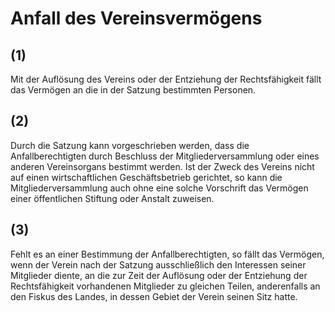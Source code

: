 # Anfall des Vereinsvermögens



## (1)

 Mit der Auflösung des Vereins oder der Entziehung der Rechtsfähigkeit fällt das Vermögen an die in der Satzung bestimmten Personen.

## (2)

 Durch die Satzung kann vorgeschrieben werden, dass die Anfallberechtigten durch Beschluss der Mitgliederversammlung oder eines anderen Vereinsorgans bestimmt werden. Ist der Zweck des Vereins nicht auf einen wirtschaftlichen Geschäftsbetrieb gerichtet, so kann die Mitgliederversammlung auch ohne eine solche Vorschrift das Vermögen einer öffentlichen Stiftung oder Anstalt zuweisen.

## (3)

 Fehlt es an einer Bestimmung der Anfallberechtigten, so fällt das Vermögen, wenn der Verein nach der Satzung ausschließlich den Interessen seiner Mitglieder diente, an die zur Zeit der Auflösung oder der Entziehung der Rechtsfähigkeit vorhandenen Mitglieder zu gleichen Teilen, anderenfalls an den Fiskus des Landes, in dessen Gebiet der Verein seinen Sitz hatte. 

